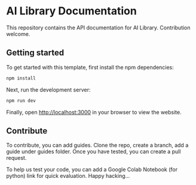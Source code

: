 # AI Library Documentation

This repository contains the API documentation for AI Library. Contribution welcome.

## Getting started

To get started with this template, first install the npm dependencies:

```bash
npm install
```

Next, run the development server:

```bash
npm run dev
```

Finally, open [http://localhost:3000](http://localhost:3000) in your browser to view the website.

## Contribute

To contribute, you can add guides. Clone the repo, create a branch, add a guide under guides folder. Once you have tested, you can create a pull request. 

To help us test your code, you can add a Google Colab Notebook (for python) link for quick evaluation. Happy hacking... 
